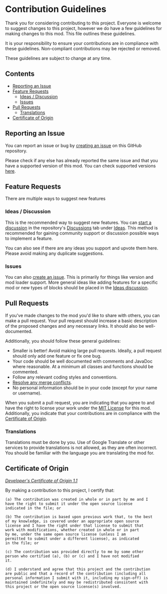 # Contribution Guidelines
Thank you for considering contributing to this project. Everyone is welcome to suggest changes to this project, however
we do have a few guidelines for making changes to this mod. This file outlines these guidelines.

It is your responsibility to ensure your contributions are in compliance with these guidelines. Non-compliant
contributions may be rejected or removed.

These guidelines are subject to change at any time.

## Contents
- [Reporting an Issue](#reporting-an-issue)
- [Feature Requests](#feature-requests)
  - [Ideas / Discussion](#ideas--discussion)
  - [Issues](#issues)
- [Pull Requests](#pull-requests)
  - [Translations](#translations)
- [Certificate of Origin](#certificate-of-origin) 

## Reporting an Issue
You can report an issue or bug by [creating an issue](https://github.com/SamTheGamer39/MinecraftRailroadBlocks/issues/new?assignees=&labels=bug&projects=&template=bug-report.md&title=)
on this GitHub repository.

Please check if any else has already reported the same issue and that you have a supported
version of this mod. You can check supported versions [here](https://github.com/SamTheGamer39/MinecraftRailroadBlocks/wiki#mod-versions).

## Feature Requests
There are multiple ways to suggest new features

### Ideas / Discussion
This is the recommended way to suggest new features. You can [start a discussion](https://github.com/SamTheGamer39/MinecraftRailroadBlocks/discussions/new?category=ideas)
in the repository's [Discussions](https://github.com/SamTheGamer39/MinecraftRailroadBlocks/discussions) tab under
[Ideas](https://github.com/SamTheGamer39/MinecraftRailroadBlocks/discussions/categories/ideas). This method is
recommended for gaining community support or discussion possible ways to implement a feature.

You can also see if there are any ideas you support and upvote them here. Please avoid making any duplicate suggestions.

### Issues
You can also [create an issue](https://github.com/SamTheGamer39/MinecraftRailroadBlocks/issues/new?assignees=&labels=enhancement&projects=&template=feature-request.md&title=).
This is primarily for things like version and mod loader support. More general ideas like adding features for a specific
mod or new types of blocks should be placed in the [Ideas discussion](https://github.com/SamTheGamer39/MinecraftRailroadBlocks/discussions/categories/ideas).

## Pull Requests
If you've made changes to the mod you'd like to share with others, you can make a pull request.
Your pull request should increase a basic description of the proposed changes and any necessary links. It should also be
well-documented.

Additionally, you should follow these general guidelines:

- Smaller is better! Avoid making large pull requests. Ideally, a pull request should only add one feature or fix one
bug.
- Your code should be well documented with comments and JavaDoc where reasonable. At a minimum all classes and functions
should be commented.
- Follow any relevant coding styles and conventions.
- [Resolve any merge conflicts](https://docs.github.com/en/pull-requests/collaborating-with-pull-requests/addressing-merge-conflicts/resolving-a-merge-conflict-on-github).
- No personal information should be in your code (except for your name or username).

When you submit a pull request, you are indicating that you agree to and have the right to license your work under the
[MIT License](/LICENSE) for this mod. Additionally, you indicate that your contributions are in compliance with the
[Certificate of Origin](#certificate-of-origin).

### Translations
Translations must be done by you. Use of Google Translate or other services to provide translations is not allowed, as
they are often incorrect. You should be familiar with the language you are translating the mod for.

## Certificate of Origin
*[Developer's Certificate of Origin 1.1](https://developercertificate.org/)*

By making a contribution to this project, I certify that:

    (a) The contribution was created in whole or in part by me and I
    have the right to submit it under the open source license
    indicated in the file; or
    
    (b) The contribution is based upon previous work that, to the best
    of my knowledge, is covered under an appropriate open source
    license and I have the right under that license to submit that
    work with modifications, whether created in whole or in part
    by me, under the same open source license (unless I am
    permitted to submit under a different license), as indicated
    in the file; or
    
    (c) The contribution was provided directly to me by some other
    person who certified (a), (b) or (c) and I have not modified
    it.
    
    (d) I understand and agree that this project and the contribution
    are public and that a record of the contribution (including all
    personal information I submit with it, including my sign-off) is
    maintained indefinitely and may be redistributed consistent with
    this project or the open source license(s) involved.
